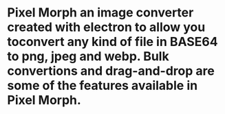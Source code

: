 # Pixel Morph an image converter created with electron to allow you toconvert any kind of file in BASE64 to png, jpeg and webp. Bulk convertions and drag-and-drop are some of the features available in Pixel Morph.
